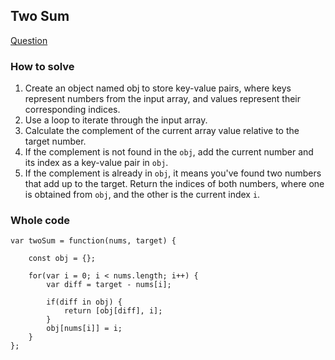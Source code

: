 
## Two Sum

[Question](https://leetcode.com/problems/two-sum)

### How to solve
1. Create an object named obj to store key-value pairs, where keys represent numbers from the input array, and values represent their corresponding indices.
2. Use a loop to iterate through the input array.
3. Calculate the complement of the current array value relative to the target number.
4. If the complement is not found in the `obj`, add the current number and its index as a key-value pair in `obj`.
5. If the complement is already in `obj`, it means you've found two numbers that add up to the target. Return the indices of both numbers, where one is obtained from `obj`, and the other is the current index `i`.


### Whole code
```
var twoSum = function(nums, target) {

    const obj = {};

    for(var i = 0; i < nums.length; i++) {
        var diff = target - nums[i];

        if(diff in obj) {
            return [obj[diff], i];
        } 
        obj[nums[i]] = i;
    }
};
```
